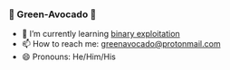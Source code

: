 ### :avocado: Green-Avocado :avocado:

- :seedling: I’m currently learning [binary exploitation](https://github.com/Green-Avocado/CTF.git)
- :mailbox: How to reach me: greenavocado@protonmail.com
- :smile: Pronouns: He/Him/His
